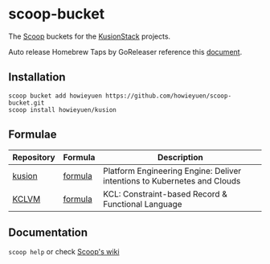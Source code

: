# scoop-bucket

The [Scoop](https://scoop.sh/) buckets for the [KusionStack](https://kusionstack.io) projects.

Auto release Homebrew Taps by GoReleaser reference this [document](https://goreleaser.com/customization/scoop/).

## Installation

```
scoop bucket add howieyuen https://github.com/howieyuen/scoop-bucket.git
scoop install howieyuen/kusion
```

## Formulae

| Repository | Formula | Description |
| ---------- | ------- | ----------- |
| [kusion](https://github.com/KusionStack/kusion) | [formula](Scoop/kusion.json) | Platform Engineering Engine: Deliver intentions to Kubernetes and Clouds |
| [KCLVM](https://github.com/KusionStack/KCLVM) | [formula](Scoop/kclvm.json) | KCL: Constraint-based Record & Functional Language |

## Documentation

`scoop help` or check [Scoop's wiki](https://github.com/ScoopInstaller/Scoop/wiki)

